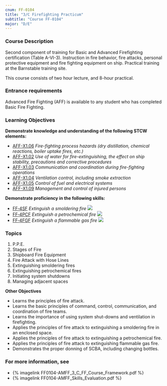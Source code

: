 ```yaml
---
cnum: FF-0104
title: "3/C Firefighting Practicum"
subtitle: "Course FF-0104"
major: "D/E"
---
```

### Course Description

Second component of training for Basic and Advanced Firefighting certification (Table A-VI-3). Instruction in fire behavior, fire attacks, personal protective equipment and fire fighting equipment on ship. Practical training at the Barnstable training site.

This course consists of two hour lecture, and 8-hour practical.

### Entrance requirements

Advanced Fire Fighting (AFF) is available to any student who has completed Basic Fire Fighting.

### Learning Objectives

**Demonstrate knowledge and understanding of the following STCW elements:**

* [AFF-X1.06]({{site.baseurl}}/tables/63.html#AFF-X1.06) *Fire-fighting process hazards (dry distillation, chemical reactions, boiler uptake fires, etc.)*
* [AFF-X1.02]({{site.baseurl}}/tables/63.html#AFF-X1.02) *Use of water for fire-extinguishing, the effect on ship stability, precautions and corrective procedures*
* [AFF-X1.03]({{site.baseurl}}/tables/63.html#AFF-X1.03) *Communication and coordination during fire-fighting operations*
* [AFF-X1.04]({{site.baseurl}}/tables/63.html#AFF-X1.04) *Ventilation control, including smoke extraction*
* [AFF-X1.05]({{site.baseurl}}/tables/63.html#AFF-X1.05) *Control of fuel and electrical systems*
* [AFF-X1.09]({{site.baseurl}}/tables/63.html#AFF-X1.09) *Management and control of injured persons*

**Demonstrate proficiency in the following skills:**

* [FF‑4SF]( {{site.baseurl}}/assessments/Common/FF-4SF) *Extinguish a smoldering fire* ![]({{site.baseurl}}/assets/images/new.jpg)
* [FF‑4PCF]( {{site.baseurl}}/assessments/Common/FF-4PCF) *Extinguish a petrochemical fire* ![]({{site.baseurl}}/assets/images/new.jpg)
* [FF‑4FGF]( {{site.baseurl}}/assessments/Common/FF-4FGF) *Extinguish a flammable gas fire* ![]({{site.baseurl}}/assets/images/new.jpg)

### Topics

1.	P.P.E.
2.	Stages of Fire
3.	Shipboard Fire Equipment
4.	Fire Attack with Hose Lines 
5.	Extinguishing smoldering fires 
6.	Extinguishing petrochemical fires
7.	Initiating system shutdowns
8.	Managing adjacent spaces


**Other Objectives**

*	Learns the principles of fire attack.
*	Learns the basic principles of command, control, communication, and coordination of fire teams.
*	Learns the importance of using system shut-downs and ventilation in firefighting.
*	Applies the principles of fire attack to extinguishing a smoldering fire in an enclosed space.
*	Applies the principles of fire attack to extinguishing a petrochemical fire.
*	Applies the principles of fire attack to extinguishing flammable gas fire.
*	Demonstrates the proper donning of SCBA, including changing bottles.


### For more information, see 

* {% imagelink FF0104-AMFF_3_C_FF_Course_Framework.pdf %} 
* {% imagelink FF0104-AMFF_Skills_Evaluation.pdf %} 




